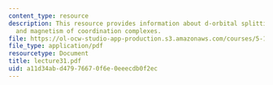 ```yaml
---
content_type: resource
description: This resource provides information about d-orbital splitting diagrams,
  and magnetism of coordination complexes.
file: https://ol-ocw-studio-app-production.s3.amazonaws.com/courses/5-112-principles-of-chemical-science-fall-2005/a11d34abd47976670f6e0eeecdb0f2ec_lecture31.pdf
file_type: application/pdf
resourcetype: Document
title: lecture31.pdf
uid: a11d34ab-d479-7667-0f6e-0eeecdb0f2ec
---
```

